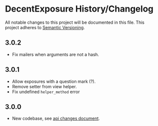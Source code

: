 # DecentExposure History/Changelog

All notable changes to this project will be documented in this file.
This project adheres to [Semantic Versioning](http://semver.org/).

## 3.0.2

* Fix mailers when arguments are not a hash.

## 3.0.1

* Allow exposures with a question mark (?).
* Remove setter from view helper.
* Fix undefined `helper_method` error

## 3.0.0

* New codebase, see [api changes document](https://github.com/hashrocket/decent_exposure/wiki/Api-changes-in-version-3).


